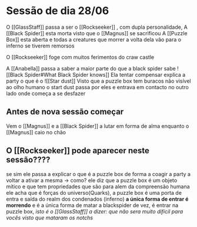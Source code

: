 # Sessão de dia 28/06
O [[GlassStaff]] passa a ser o [[Rockseeker]] , com dupla personalidade,
A [[Black Spider]] esta morta visto que o  [[Magnus]] se sacrificou 
A [[Puzzle Box]] esta aberta e todas a creatures que morrer a volta dela vão para o inferno se tiverem remorsos


O [[Rockseeker]] foge com muitos ferimentos do craw castle  

A [[Anabella]] passa a saber a maior parte do que a black spider sabe  ![[Black Spider#What Black Spider knows]]
Ela tentar compensar explica a party o que é o ![[Star dust]] 
Visto que a puzzle box tem buracos não visível ao olho humano o start dust passa por eles e entrava em contacto no outro lado onde começa a se desfazer
## Antes de nova sessão começar
Vem o [[Magnus]] e a [[Black Spider]] a lutar em forma de alma enquanto o [[Magnus]] caio no chão


## O [[Rockseeker]] pode aparecer neste sessão????
se sim ele passa a explicar o que é a puzzle box de forma a coagir a party a voltar a ativar a mesma -> como? ele diz que a puzzle box é um objeto 
mítico e que tem propriedades que são para alem da compreensão humana ele acha que é forças do universo(Quarks), a puzzle box é uma porta de entra e saída do realm dos condenados (inferno) **a única forma de entrar é morrendo** e é a única forma de matar a blackspider de vez, é entrar na puzzle box, *isto é o [[GlassStaff]] a dizer:  que não sera muito difícil para vocês visto que mataram os notchs*  

